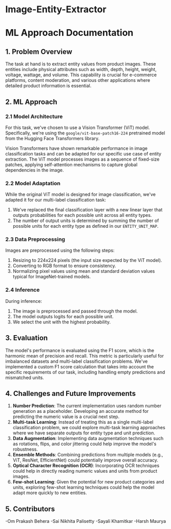 # Image-Entity-Extractor
# ML Approach Documentation

## 1. Problem Overview

The task at hand is to extract entity values from product images. These entities include physical attributes such as width, depth, height, weight, voltage, wattage, and volume. This capability is crucial for e-commerce platforms, content moderation, and various other applications where detailed product information is essential.

## 2. ML Approach

### 2.1 Model Architecture

For this task, we've chosen to use a Vision Transformer (ViT) model. Specifically, we're using the `google/vit-base-patch16-224` pretrained model from the Hugging Face Transformers library.

Vision Transformers have shown remarkable performance in image classification tasks and can be adapted for our specific use case of entity extraction. The ViT model processes images as a sequence of fixed-size patches, applying self-attention mechanisms to capture global dependencies in the image.

### 2.2 Model Adaptation

While the original ViT model is designed for image classification, we've adapted it for our multi-label classification task:

1. We've replaced the final classification layer with a new linear layer that outputs probabilities for each possible unit across all entity types.
2. The number of output units is determined by summing the number of possible units for each entity type as defined in our `ENTITY_UNIT_MAP`.

### 2.3 Data Preprocessing

Images are preprocessed using the following steps:

1. Resizing to 224x224 pixels (the input size expected by the ViT model).
2. Converting to RGB format to ensure consistency.
3. Normalizing pixel values using mean and standard deviation values typical for ImageNet-trained models.

### 2.4 Inference

During inference:
1. The image is preprocessed and passed through the model.
2. The model outputs logits for each possible unit.
3. We select the unit with the highest probability.

## 3. Evaluation

The model's performance is evaluated using the F1 score, which is the harmonic mean of precision and recall. This metric is particularly useful for imbalanced datasets and multi-label classification problems.
We've implemented a custom F1 score calculation that takes into account the specific requirements of our task, including handling empty predictions and mismatched units.

## 4. Challenges and Future Improvements

1. **Number Prediction**: The current implementation uses random number generation as a placeholder. Developing an accurate method for predicting the numeric value is a crucial next step.
2. **Multi-task Learning**: Instead of treating this as a single multi-label classification problem, we could explore multi-task learning approaches where we have separate outputs for entity type and unit prediction.
3. **Data Augmentation**: Implementing data augmentation techniques such as rotations, flips, and color jittering could help improve the model's robustness.
4. **Ensemble Methods**: Combining predictions from multiple models (e.g., ViT, ResNet, EfficientNet) could potentially improve overall accuracy.
5. **Optical Character Recognition (OCR)**: Incorporating OCR techniques could help in directly reading numeric values and units from product images.
6. **Few-shot Learning**: Given the potential for new product categories and units, exploring few-shot learning techniques could help the model adapt more quickly to new entities.

## 5. Contributors

  -Om Prakash Behera
  -Sai Nikhita Palisetty
  -Sayali Khamitkar
  -Harsh Maurya

